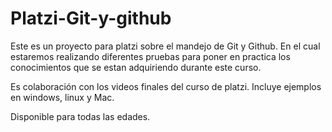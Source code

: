 # Platzi-Git-y-github

Este es un proyecto para platzi sobre el mandejo de Git y Github. 
En el cual estaremos realizando diferentes pruebas para poner en practica los conocimientos que se estan adquiriendo durante este curso.

Es colaboración con los videos finales del curso de platzi.
 Incluye ejemplos en windows, linux y Mac.

Disponible para todas las edades.
